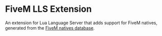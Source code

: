 # FiveM LLS Extension

An extension for Lua Language Server that adds support for FiveM natives, generated
from the [FiveM natives database](https://runtime.fivem.net/doc/natives/).